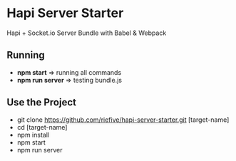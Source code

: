 # Hapi Server Starter

Hapi + Socket.io Server Bundle with Babel & Webpack 

## Running
- **npm start** => running all commands
- **npm run server** => testing bundle.js

## Use the Project
- git clone https://github.com/riefive/hapi-server-starter.git [target-name]
- cd [target-name]
- npm install
- npm start
- npm run server
